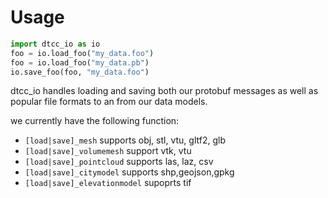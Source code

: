 # Usage
```python
import dtcc_io as io
foo = io.load_foo("my_data.foo")
foo = io.load_foo("my_data.pb")
io.save_foo(foo, "my_data.foo")
```

dtcc_io handles loading and saving both our protobuf messages as well as popular file formats to an from our data models.

we currently have the following function:

- `[load|save]_mesh` supports obj, stl, vtu, gltf2, glb
- `[load|save]_volumemesh` support vtk, vtu
- `[load|save]_pointcloud` supports las, laz, csv
- `[load|save]_citymodel` supports shp,geojson,gpkg
- `[load|save]_elevationmodel` supoprts tif

